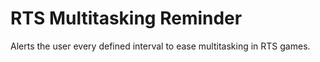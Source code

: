 # RTS Multitasking Reminder
Alerts the user every defined interval to ease multitasking in RTS games.

